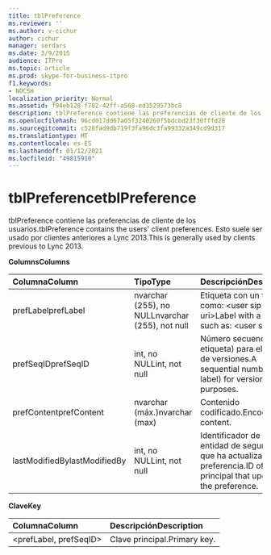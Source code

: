 ```yaml
---
title: tblPreference
ms.reviewer: ''
ms.author: v-cichur
author: cichur
manager: serdars
ms.date: 3/9/2015
audience: ITPro
ms.topic: article
ms.prod: skype-for-business-itpro
f1.keywords:
- NOCSH
localization_priority: Normal
ms.assetid: f94eb128-f782-42ff-a568-ed3529573bc8
description: tblPreference contiene las preferencias de cliente de los usuarios. Esto suele ser usado por clientes anteriores a Lync 2013.
ms.openlocfilehash: 96cd017dd67a05f3240269f5bdcbd23f30fffd28
ms.sourcegitcommit: c528fad9db719f3fa96dc3fa99332a349cd9d317
ms.translationtype: MT
ms.contentlocale: es-ES
ms.lasthandoff: 01/12/2021
ms.locfileid: "49815910"
---
```

# <a name="tblpreference"></a><span data-ttu-id="65315-104">tblPreference</span><span class="sxs-lookup"><span data-stu-id="65315-104">tblPreference</span></span>

<span data-ttu-id="65315-105">tblPreference contiene las preferencias de cliente de los usuarios.</span><span class="sxs-lookup"><span data-stu-id="65315-105">tblPreference contains the users' client preferences.</span></span> <span data-ttu-id="65315-106">Esto suele ser usado por clientes anteriores a Lync 2013.</span><span class="sxs-lookup"><span data-stu-id="65315-106">This is generally used by clients previous to Lync 2013.</span></span>

<span data-ttu-id="65315-107">**Columns**</span><span class="sxs-lookup"><span data-stu-id="65315-107">**Columns**</span></span>


| <span data-ttu-id="65315-108">**Columna**</span><span class="sxs-lookup"><span data-stu-id="65315-108">**Column**</span></span>            | <span data-ttu-id="65315-109">**Tipo**</span><span class="sxs-lookup"><span data-stu-id="65315-109">**Type**</span></span>                        | <span data-ttu-id="65315-110">**Descripción**</span><span class="sxs-lookup"><span data-stu-id="65315-110">**Description**</span></span>                                                 |
|:----------------------|:--------------------------------|:----------------------------------------------------------------|
| <span data-ttu-id="65315-111">prefLabel</span><span class="sxs-lookup"><span data-stu-id="65315-111">prefLabel</span></span>  <br/>      | <span data-ttu-id="65315-112">nvarchar (255), no NULL</span><span class="sxs-lookup"><span data-stu-id="65315-112">nvarchar (255), not null</span></span>  <br/> | <span data-ttu-id="65315-113">Etiqueta con un formato como: \<user sip uri\></span><span class="sxs-lookup"><span data-stu-id="65315-113">Label with a format such as: \<user sip uri\></span></span>                   |
| <span data-ttu-id="65315-114">prefSeqID</span><span class="sxs-lookup"><span data-stu-id="65315-114">prefSeqID</span></span>  <br/>      | <span data-ttu-id="65315-115">int, no NULL</span><span class="sxs-lookup"><span data-stu-id="65315-115">int, not null</span></span>  <br/>            | <span data-ttu-id="65315-116">Número secuencial (por etiqueta) para el control de versiones.</span><span class="sxs-lookup"><span data-stu-id="65315-116">A sequential number (per label) for versioning purposes.</span></span>  <br/> |
| <span data-ttu-id="65315-117">prefContent</span><span class="sxs-lookup"><span data-stu-id="65315-117">prefContent</span></span>  <br/>    | <span data-ttu-id="65315-118">nvarchar (máx.)</span><span class="sxs-lookup"><span data-stu-id="65315-118">nvarchar (max)</span></span>  <br/>           | <span data-ttu-id="65315-119">Contenido codificado.</span><span class="sxs-lookup"><span data-stu-id="65315-119">Encoded content.</span></span>  <br/>                                         |
| <span data-ttu-id="65315-120">lastModifiedBy</span><span class="sxs-lookup"><span data-stu-id="65315-120">lastModifiedBy</span></span>  <br/> | <span data-ttu-id="65315-121">int, no NULL</span><span class="sxs-lookup"><span data-stu-id="65315-121">int, not null</span></span>  <br/>            | <span data-ttu-id="65315-122">Identificador de la entidad de seguridad que ha actualizado la preferencia.</span><span class="sxs-lookup"><span data-stu-id="65315-122">ID of the principal that updated the preference.</span></span>  <br/>         |

<span data-ttu-id="65315-123">**Clave**</span><span class="sxs-lookup"><span data-stu-id="65315-123">**Key**</span></span>

|<span data-ttu-id="65315-124">**Columna**</span><span class="sxs-lookup"><span data-stu-id="65315-124">**Column**</span></span>|<span data-ttu-id="65315-125">**Descripción**</span><span class="sxs-lookup"><span data-stu-id="65315-125">**Description**</span></span>|
|:-----|:-----|
|\<prefLabel, prefSeqID\>  <br/> |<span data-ttu-id="65315-126">Clave principal.</span><span class="sxs-lookup"><span data-stu-id="65315-126">Primary key.</span></span>  <br/> |


